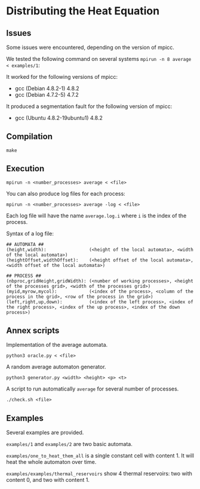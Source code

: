 # Distributing the Heat Equation

## Issues

Some issues were encountered, depending on the version of mpicc.

We tested the following command on several systems `mpirun -n 8 average < examples/1`:

It worked for the following versions of mpicc:

* gcc (Debian 4.8.2-1) 4.8.2
* gcc (Debian 4.7.2-5) 4.7.2

It produced a segmentation fault for the following version of mpicc:

* gcc (Ubuntu 4.8.2-19ubuntu1) 4.8.2

## Compilation

```
make
```

## Execution

```
mpirun -n <number_processes> average < <file>
```

You can also produce log files for each process:
```
mpirun -n <number_processes> average -log < <file>
```
Each log file will have the name `average.log.i` where `i` is the index of the process.

Syntax of a log file:
```
## AUTOMATA ##
(height,width):                (<height of the local automata>, <width of the local automata>)
(heightOffset,widthOffset):    (<height offset of the local automata>, <width offset of the local automata>)

## PROCESS ##
(nbproc,gridHeight,gridWidth): (<number of working processes>, <height of the processes grid>, <width of the processes grid>)
(myid,myrow,mycol):            (<index of the process>, <column of the process in the grid>, <row of the process in the grid>)
(left,right,up,down):          (<index of the left process>, <index of the right process>, <index of the up process>, <index of the down process>)
```


## Annex scripts

Implementation of the average automata.

```
python3 oracle.py < <file>
```

A random average automaton generator.

```
python3 generator.py <width> <height> <p> <t>
```

A script to run automatically `average` for several number of processes.

```
./check.sh <file>
```


## Examples

Several examples are provided.

`examples/1` and `examples/2` are two basic automata.

`examples/one_to_heat_them_all` is a single constant cell with content 1. It will heat the whole automaton over time.

`examples/examples/thermal_reservoirs` show 4 thermal reservoirs: two with content 0, and two with content 1.
